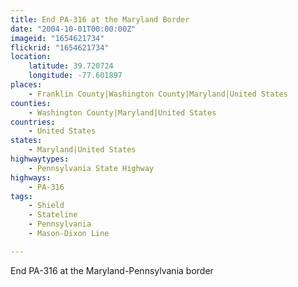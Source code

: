 ```yaml
---
title: End PA-316 at the Maryland Border
date: "2004-10-01T00:00:00Z"
imageid: "1654621734"
flickrid: "1654621734"
location:
    latitude: 39.720724
    longitude: -77.601897
places:
    - Franklin County|Washington County|Maryland|United States
counties:
    - Washington County|Maryland|United States
countries:
    - United States
states:
    - Maryland|United States
highwaytypes:
    - Pennsylvania State Highway
highways:
    - PA-316
tags:
    - Shield
    - Stateline
    - Pennsylvania
    - Mason-Dixon Line

---
```

End PA-316 at the Maryland-Pennsylvania border